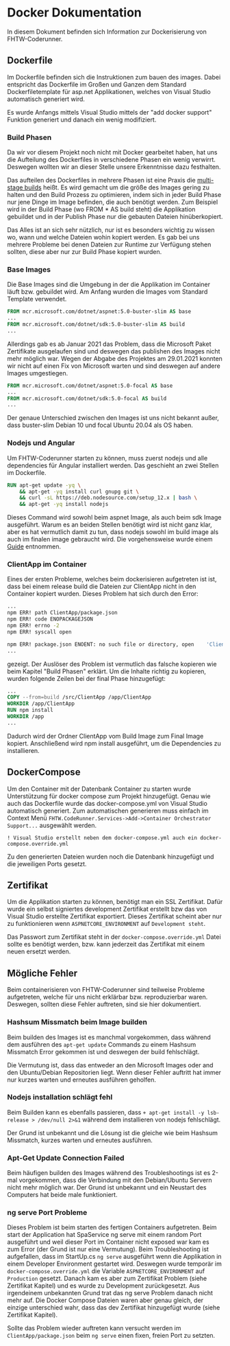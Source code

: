 # Docker Dokumentation

In diesem Dokument befinden sich Information zur Dockerisierung von FHTW-Coderunner.

## Dockerfile

Im Dockerfile befinden sich die Instruktionen zum bauen des images.
Dabei entspricht das Dockerfile im Großen und Ganzen dem Standard Dockerfiletemplate für asp.net Applikationen, welches von Visual Studio automatisch generiert wird.

Es wurde Anfangs mittels Visual Studio mittels der "add docker support" Funktion generiert und danach ein wenig modifiziert.

### Build Phasen

Da wir vor diesem Projekt noch nicht mit Docker gearbeitet haben, hat uns die Aufteilung des Dockerfiles in verschiedene Phasen ein wenig verwirrt. Deswegen wollten wir an dieser Stelle unsere Erkenntnisse dazu festhalten.

Das aufteilen des Dockerfiles in mehrere Phasen ist eine Praxis die [multi-stage builds](https://docs.docker.com/develop/develop-images/multistage-build/) heißt. Es wird gemacht um die größe des Images gering zu halten und den Build Prozess zu optimieren, indem sich in jeder Build Phase nur jene Dinge im Image befinden, die auch benötigt werden. Zum Beispiel wird in der Build Phase (wo FROM * AS build steht) die Applikation gebuildet und in der Publish Phase nur die gebauten Dateien hinüberkopiert.

Das Alles ist an sich sehr nützlich, nur ist es besonders wichtig zu wissen wo, wann und welche Dateien wohin kopiert werden. Es gab bei uns mehrere Probleme bei denen Dateien zur Runtime zur Verfügung stehen sollten, diese aber nur zur Build Phase kopiert wurden.

### Base Images

Die Base Images sind die Umgebung in der die Applikation im Container läuft bzw. gebuildet wird. Am Anfang wurden die Images vom Standard Template verwendet.

```DockerFile
FROM mcr.microsoft.com/dotnet/aspnet:5.0-buster-slim AS base
...
FROM mcr.microsoft.com/dotnet/sdk:5.0-buster-slim AS build
...
```

Allerdings gab es ab Januar 2021 das Problem, dass die Microsoft Paket Zertifikate ausgelaufen sind und deswegen das publishen des Images nicht mehr möglich war. Wegen der Abgabe des Projektes am 29.01.2021 konnten wir nicht auf einen Fix von Microsoft warten und sind deswegen auf andere Images umgestiegen.

```DockerFile
FROM mcr.microsoft.com/dotnet/aspnet:5.0-focal AS base
...
FROM mcr.microsoft.com/dotnet/sdk:5.0-focal AS build
...
```

Der genaue Unterschied zwischen den Images ist uns nicht bekannt außer, dass buster-slim Debian 10 und focal Ubuntu  20.04 als OS haben.

### Nodejs und Angular

Um FHTW-Coderunner starten zu können, muss zuerst nodejs und alle dependencies für Angular installiert werden. Das geschieht an zwei Stellen im Dockerfile.

```Dockerfile
RUN apt-get update -yq \
    && apt-get -yq install curl gnupg git \
    && curl -sL https://deb.nodesource.com/setup_12.x | bash \
	&& apt-get -yq install nodejs
```

Dieses Command wird sowohl beim aspnet Image, als auch beim sdk Image ausgeführt. Warum es an beiden Stellen benötigt wird ist nicht ganz klar, aber es hat vermutlich damit zu tun, dass nodejs sowohl im build image als auch im finalen image gebraucht wird. Die vorgehensweise wurde einem [Guide](https://medium.com/swlh/create-an-asp-net-core-3-0-angular-spa-web-application-with-docker-support-86e8c15796aa) entnommen.

### ClientApp im Container

Eines der ersten Probleme, welches beim dockerisieren aufgetreten ist ist, dass bei einem release build die Dateien zur ClientApp nicht in den Container kopiert wurden. Dieses Problem hat sich durch den Error:

```bash
...
npm ERR! path ClientApp/package.json
npm ERR! code ENOPACKAGEJSON
npm ERR! errno -2
npm ERR! syscall open

npm ERR! package.json ENOENT: no such file or directory, open    'ClientApp/package.json'
...
```

gezeigt. Der Auslöser des Problem ist vermutlich das falsche kopieren wie beim Kapitel "Build Phasen" erklärt. Um die Inhalte richtig zu kopieren, wurden folgende Zeilen bei der final Phase hinzugefügt:

```Dockerfile
...
COPY --from=build /src/ClientApp /app/ClientApp
WORKDIR /app/ClientApp
RUN npm install
WORKDIR /app
...
```

Dadurch wird der Ordner ClientApp vom Build Image zum Final Image kopiert.
Anschließend wird npm install ausgeführt, um die Dependencies zu installieren.

## DockerCompose

Um den Container mit der Datenbank Container zu starten wurde Unterstützung für docker compose zum Projekt hinzugefügt. Genau wie auch das Dockerfile wurde das docker-compose.yml von Visual Studio automatisch generiert. Zum automatischen generieren muss einfach im Context Menü `FHTW.CodeRunner.Services->Add->Container Orchestrator Support...` ausgewählt werden.

```
! Visual Studio erstellt neben dem docker-compose.yml auch ein docker-compose.override.yml
```

Zu den generierten Dateien wurden noch die Datenbank hinzugefügt und die jeweiligen Ports gesetzt.

## Zertifikat

Um die Applikation starten zu können, benötigt man ein SSL Zertifikat. Dafür wurde ein selbst signiertes development Zertifikat erstellt bzw das von Visual Studio erstellte Zertifikat exportiert. Dieses Zertifikat scheint aber nur zu funktionieren wenn `ASPNETCORE_ENVIRONMENT` auf `Development steht`.

Das Passwort zum Zertifikat steht in der `docker-compose.override.yml` Datei sollte es benötigt werden, bzw. kann jederzeit das Zertifikat mit einem neuen ersetzt werden.

## Mögliche Fehler

Beim containerisieren von FHTW-Coderunner sind teilweise Probleme aufgetreten, welche für uns nicht erklärbar bzw. reproduzierbar waren. Deswegen, sollten diese Fehler auftreten, sind sie hier dokumentiert.

### Hashsum Missmatch beim Image builden

Beim builden des Images ist es manchmal vorgekommen, dass während dem ausführen des `apt-get update` Commands zu einem Hashsum Missmatch Error gekommen ist und deswegen der build fehlschlägt.

Die Vermutung ist, dass das entweder an den Microsoft Images oder and den Ubuntu/Debian Repositorien liegt. Wenn dieser Fehler auftritt hat immer nur kurzes warten und erneutes ausführen geholfen.

### Nodejs installation schlägt fehl

Beim Builden kann es ebenfalls passieren, dass `+ apt-get install -y lsb-release > /dev/null 2>&1` während dem installieren von nodejs fehlschlägt.

Der Grund ist unbekannt und die Lösung ist die gleiche wie beim Hashsum Missmatch, kurzes warten und erneutes ausführen.

### Apt-Get Update Connection Failed

Beim häufigen builden des Images während des Troubleshootings ist es 2-mal vorgekommen, dass die Verbindung mit den Debian/Ubuntu Servern nicht mehr möglich war. Der Grund ist unbekannt und ein Neustart des Computers hat beide male funktioniert.

### ng serve Port Probleme

Dieses Problem ist beim starten des fertigen Containers aufgetreten. Beim start der Application hat SpaService ng serve mit einem random Port ausgeführt und weil dieser Port im Container nicht exposed war kam es zum Error (der Grund ist nur eine Vermutung). Beim Troubleshooting ist aufgefallen, dass im StartUp.cs `ng serve` ausgeführt wenn die Applikation in einem Developer Environment gestartet wird. Deswegen wurde temporär im `docker-compose.override.yml` die Variable `ASPNETCORE_ENVIRONMENT` auf `Production` gesetzt. Danach kam es aber zum Zertifikat Problem (siehe Zertifikat Kapitel) und es wurde zu Development zurückgesetzt. Aus irgendeinem unbekannten Grund trat das ng serve Problem danach nicht mehr auf. Die Docker Compose Dateien waren aber genau gleich, der einzige unterschied wahr, dass das dev Zertifikat hinzugefügt wurde (siehe Zertifikat Kapitel).

Sollte das Problem wieder auftreten kann versucht werden im `ClientApp/package.json` beim `ng serve` einen fixen, freien Port zu setzten.
